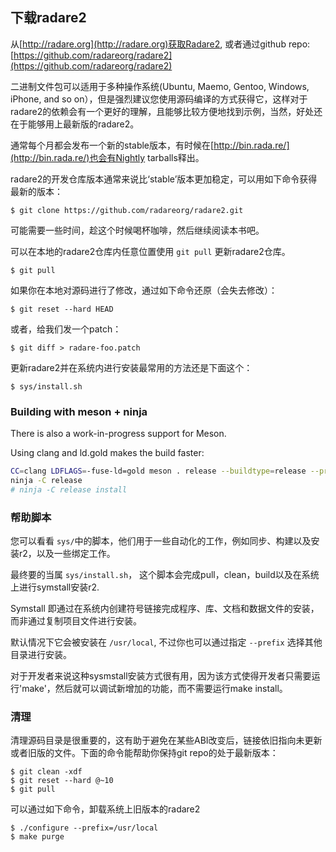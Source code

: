 ## 下载radare2

从[http://radare.org](http://radare.org)获取Radare2,
或者通过github repo: [https://github.com/radareorg/radare2](https://github.com/radareorg/radare2)

二进制文件包可以适用于多种操作系统(Ubuntu, Maemo, Gentoo, Windows, iPhone, and so on），但是强烈建议您使用源码编译的方式获得它，这样对于radare2的依赖会有一个更好的理解，且能够比较方便地找到示例，当然，好处还在于能够用上最新版的radare2。

通常每个月都会发布一个新的stable版本，有时候在[http://bin.rada.re/](http://bin.rada.re/)也会有Nightly tarballs释出。

radare2的开发仓库版本通常来说比‘stable’版本更加稳定，可以用如下命令获得最新的版本：
```
$ git clone https://github.com/radareorg/radare2.git
```
可能需要一些时间，趁这个时候喝杯咖啡，然后继续阅读本书吧。

可以在本地的radare2仓库内任意位置使用 `git pull` 更新radare2仓库。
```
$ git pull
```
如果你在本地对源码进行了修改，通过如下命令还原（会失去修改）：
```
$ git reset --hard HEAD
```
或者，给我们发一个patch：
```
$ git diff > radare-foo.patch
```
更新radare2并在系统内进行安装最常用的方法还是下面这个：
```
$ sys/install.sh
```
### Building with meson + ninja

There is also a work-in-progress support for Meson.

Using clang and ld.gold makes the build faster:
```bash
CC=clang LDFLAGS=-fuse-ld=gold meson . release --buildtype=release --prefix ~/.local/stow/radare2/release
ninja -C release
# ninja -C release install
```

### 帮助脚本

您可以看看 `sys/`中的脚本，他们用于一些自动化的工作，例如同步、构建以及安装r2，以及一些绑定工作。

最终要的当属 `sys/install.sh`， 这个脚本会完成pull，clean，build以及在系统上进行symstall安装r2.


Symstall 即通过在系统内创建符号链接完成程序、库、文档和数据文件的安装， 而非通过复制项目文件进行安装。

默认情况下它会被安装在 `/usr/local`, 不过你也可以通过指定 `--prefix` 选择其他目录进行安装。

对于开发者来说这种sysmstall安装方式很有用，因为该方式使得开发者只需要运行'make'，然后就可以调试新增加的功能，而不需要运行make install。

### 清理

清理源码目录是很重要的，这有助于避免在某些ABI改变后，链接依旧指向未更新或者旧版的文件。下面的命令能帮助你保持git repo的处于最新版本：
```
$ git clean -xdf
$ git reset --hard @~10
$ git pull
```
可以通过如下命令，卸载系统上旧版本的radare2
```
$ ./configure --prefix=/usr/local
$ make purge
```
